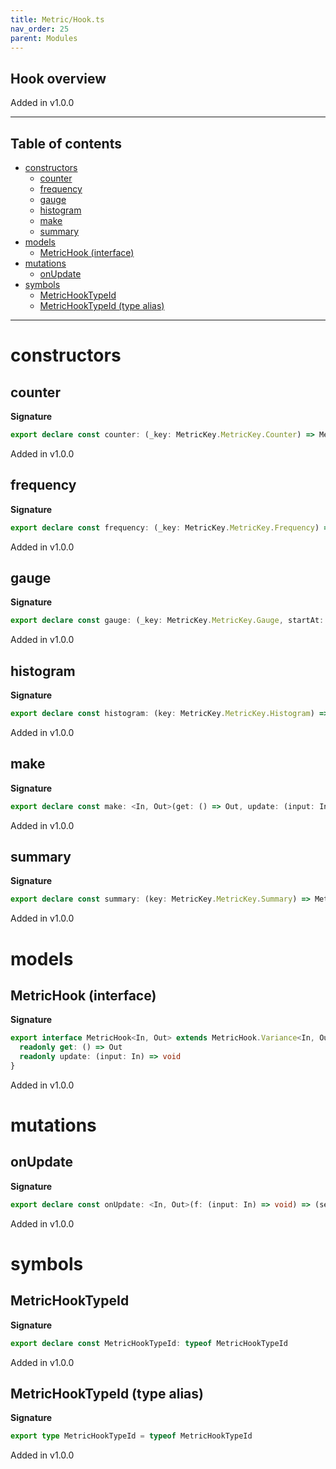 ```yaml
---
title: Metric/Hook.ts
nav_order: 25
parent: Modules
---
```


## Hook overview

Added in v1.0.0

---

<h2 class="text-delta">Table of contents</h2>

- [constructors](#constructors)
  - [counter](#counter)
  - [frequency](#frequency)
  - [gauge](#gauge)
  - [histogram](#histogram)
  - [make](#make)
  - [summary](#summary)
- [models](#models)
  - [MetricHook (interface)](#metrichook-interface)
- [mutations](#mutations)
  - [onUpdate](#onupdate)
- [symbols](#symbols)
  - [MetricHookTypeId](#metrichooktypeid)
  - [MetricHookTypeId (type alias)](#metrichooktypeid-type-alias)

---

# constructors

## counter

**Signature**

```ts
export declare const counter: (_key: MetricKey.MetricKey.Counter) => MetricHook.Counter
```

Added in v1.0.0

## frequency

**Signature**

```ts
export declare const frequency: (_key: MetricKey.MetricKey.Frequency) => MetricHook.Frequency
```

Added in v1.0.0

## gauge

**Signature**

```ts
export declare const gauge: (_key: MetricKey.MetricKey.Gauge, startAt: number) => MetricHook.Gauge
```

Added in v1.0.0

## histogram

**Signature**

```ts
export declare const histogram: (key: MetricKey.MetricKey.Histogram) => MetricHook.Histogram
```

Added in v1.0.0

## make

**Signature**

```ts
export declare const make: <In, Out>(get: () => Out, update: (input: In) => void) => MetricHook<In, Out>
```

Added in v1.0.0

## summary

**Signature**

```ts
export declare const summary: (key: MetricKey.MetricKey.Summary) => MetricHook.Summary
```

Added in v1.0.0

# models

## MetricHook (interface)

**Signature**

```ts
export interface MetricHook<In, Out> extends MetricHook.Variance<In, Out> {
  readonly get: () => Out
  readonly update: (input: In) => void
}
```

Added in v1.0.0

# mutations

## onUpdate

**Signature**

```ts
export declare const onUpdate: <In, Out>(f: (input: In) => void) => (self: MetricHook<In, Out>) => MetricHook<In, Out>
```

Added in v1.0.0

# symbols

## MetricHookTypeId

**Signature**

```ts
export declare const MetricHookTypeId: typeof MetricHookTypeId
```

Added in v1.0.0

## MetricHookTypeId (type alias)

**Signature**

```ts
export type MetricHookTypeId = typeof MetricHookTypeId
```

Added in v1.0.0
